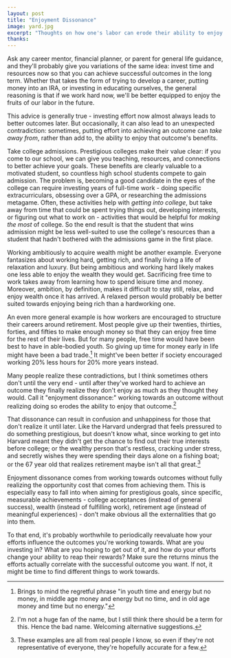 ```yaml
---
layout: post
title: "Enjoyment Dissonance"
image: yard.jpg
excerpt: "Thoughts on how one's labor can erode their ability to enjoy the fruits of it."
thanks: 
---
```


Ask any career mentor, financial planner, or parent for general life guidance, and they'll probably give you variations of the same idea: invest time and resources now so that you can achieve successful outcomes in the long term. Whether that takes the form of trying to develop a career, putting money into an IRA, or investing in educating ourselves, the general reasoning is that if we work hard now, we'll be better equipped to enjoy the fruits of our labor in the future.

This advice is generally true - investing effort now almost always leads to better outcomes later. But occasionally, it can also lead to an unexpected contradiction: sometimes, putting effort into achieving an outcome can *take away from*, rather than add to, the ability to enjoy that outcome's benefits.

Take college admissions. Prestigious colleges make their value clear: if you come to our school, we can give you teaching, resources, and connections to better achieve your goals. These benefits are clearly valuable to a motivated student, so countless high school students compete to gain admission. The problem is, becoming a good candidate in the eyes of the college can require investing years of full-time work - doing specific extracurriculars, obsessing over a GPA, or researching the admissions metagame. Often, these activities help with *getting into college*, but take away from time that could be spent trying things out, developing interests, or figuring out what to work on - activities that would be helpful for *making the most* of college. So the end result is that the student that wins admission might be less well-suited to use the college's resources than a student that hadn't bothered with the admissions game in the first place.

Working ambitiously to acquire wealth might be another example. Everyone fantasizes about working hard, getting rich, and finally living a life of relaxation and luxury. But being ambitious and working hard likely makes one less able to enjoy the wealth they would get. Sacrificing free time to work takes away from learning how to spend leisure time and money. Moreover, ambition, by definition, makes it difficult to stay still, relax, and enjoy wealth once it has arrived. A relaxed person would probably be better suited towards enjoying being rich than a hardworking one.

An even more general example is how workers are encouraged to structure their careers around retirement. Most people give up their twenties, thirties, forties, and fifties to make enough money so that they can enjoy free time for the rest of their lives. But for many people, free time would have been best to have in able-bodied youth. So giving up time for money early in life might have been a bad trade.[^1] It might've been better if society encouraged working 20% less hours for 20% more years instead.

Many people realize these contradictions, but I think sometimes others don't until the very end - until after they've worked hard to achieve an outcome they finally realize they don't enjoy as much as they thought they would. Call it "enjoyment dissonance:" working towards an outcome without realizing doing so erodes the ability to enjoy that outcome.[^2]

That dissonance can result in confusion and unhappiness for those that don't realize it until later. Like the Harvard undergrad that feels pressured to do something prestigious, but doesn't know what, since working to get into Harvard meant they didn't get the chance to find out their true interests before college; or the wealthy person that's restless, cracking under stress, and secretly wishes they were spending their days alone on a fishing boat; or the 67 year old that realizes retirement maybe isn't all that great.[^3]

Enjoyment dissonance comes from working towards outcomes without fully realizing the opportunity cost that comes from achieving them. This is especially easy to fall into when aiming for prestigious goals, since specific, measurable achievements - college acceptances (instead of general success), wealth (instead of fulfilling work), retirement age (instead of meaningful experiences) - don't make obvious all the externalities that go into them.

To that end, it's probably worthwhile to periodically reevaluate how your efforts influence the outcomes you're working towards. What are you investing in? What are you hoping to get out of it, and how do your efforts change your ability to reap their rewards? Make sure the returns minus the efforts actually correlate with the successful outcome you want. If not, it might be time to find different things to work towards.



[^1]: Brings to mind the regretful phrase "in youth time and energy but no money, in middle age money and energy but no time, and in old age money and time but no energy."

[^2]: I'm not a huge fan of the name, but I still think there should be a term for this. Hence the bad name. Welcoming alternative suggestions.

[^3]: These examples are all from real people I know, so even if they're not representative of everyone, they're hopefully accurate for a few.
